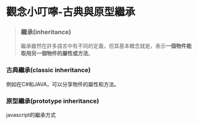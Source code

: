 # 觀念小叮嚀-古典與原型繼承

> ### 繼承(inheritance)
>
> 繼承雖然在許多語言中有不同的定義，但其基本概念就是，表示**一個物件能取用另一個物件的屬性或方法**。



### 古典繼承(classic inheritance)

例如在C#和JAVA，可以分享物件的屬性和方法。

### 原型繼承(prototype inheritance)

javascript的繼承方式